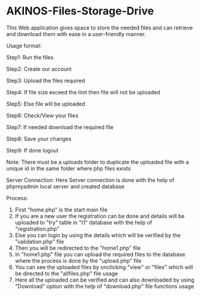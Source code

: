 # AKINOS-Files-Storage-Drive
This Web application gives space to store the needed files and can retrieve and download them with ease in a user-friendly manner.


Usage format:
  
  Step1: Run the files
  
  Step2: Create our account
  
  Step3: Upload the files required
  
  Step4: If file size exceed the limt then file will not be uploaded
  
  Step5: Else file will be uploaded 
  
  Step6: Check/View your files
  
  Step7: If needed download the required file
  
  Step8: Save your changes
  
  Step9: If done logout
 
 Note: There must be a uploads folder to duplicate the uploaded file with a unique id in the same folder where php files exists
 
 Server Connection:
  Here Server connection is done with the help of phpmyadmin local server and created database
  
  
 Process:
 
 1. First "home.php" is the start main file 
 2. If you are a new user the registration can be done and details will be uploaded to "try" table in "t1" database with the help of "registration.php"
 3. Else you can login by using the details which will be verified by the "validation.php" file 
 4. Then you will be redirected to the "home1.php" file 
 5. In "home1.php" file you can upload the required files to the database where the process is done by the "upload.php" file
 6. You can see the uploaded files by onclicking "view" or "files" which will be directed to the "allfiles.php" file usage
 7. Here all the uploaded can be verified and can also downloaded by using "Download" option with the help of "download.php" file functions usage
